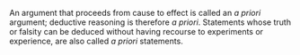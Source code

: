 An argument that proceeds from cause to effect is called an *a priori*
argument; deductive reasoning is therefore *a priori*. Statements whose
truth or falsity can be deduced without having recourse to experiments
or experience, are also called *a priori* statements.
